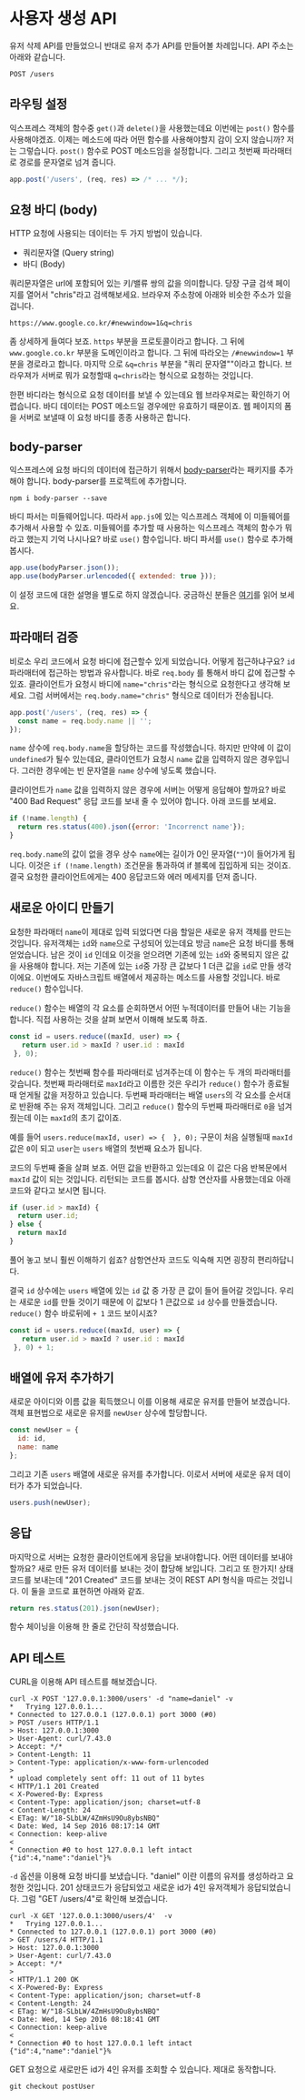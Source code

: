 사용자 생성 API
============

유저 삭제 API를 만들었으니 반대로 유저 추가 API를 만들어볼 차례입니다. API 주소는 아래와 같습니다.

```
POST /users
```


## 라우팅 설정

익스프레스 객체의 함수중 `get()`과 `delete()`을 사용했는데요 이번에는 `post()` 함수를 사용해야겠죠. 이제는 메소드에 따라 어떤 함수를 사용해야할지 감이 오지 않습니까? 저는 그렇습니다. `post()` 함수로 POST 메소드임을 설정합니다. 그리고 첫번째 파라매터로 경로를 문자열로 넘겨 줍니다.


```javascript
app.post('/users', (req, res) => /* ... */);
```


## 요청 바디 (body)

HTTP 요청에 사용되는 데이터는 두 가지 방법이 있습니다.

* 쿼리문자열 (Query string)
* 바디 (Body)

쿼리문자열은 url에 포함되어 있는 키/밸류 쌍의 값을 의미합니다. 당장 구글 검색 페이지를 열어서 "chris"라고 검색해보세요. 브라우져 주소창에 아래와 비슷한 주소가 있을 겁니다.


```
https://www.google.co.kr/#newwindow=1&q=chris
```

좀 상세하게 들여다 보죠. `https` 부분을 프로토콜이라고 합니다. 그 뒤에 `www.google.co.kr` 부분을 도메인이라고 합니다. 그 뒤에 따라오는 `/#newwindow=1` 부분을 경로라고 합니다. 마지막 으로 `&q=chris`  부분을 "쿼리 문자열""이라고 합니다. 브라우져가 서버로 뭐가 요청할때 `q=chris`라는 형식으로 요청하는 것입니다.

한편 바디라는 형식으로 요청 데이터를 보낼 수 있는데요 웹 브라우져로는 확인하기 어렵습니다. 바디 데이터는 POST 메소드일 경우에만 유효하기 때문이죠. 웹 페이지의 폼을 서버로 보낼때 이 요청 바디를 종종 사용하곤 합니다.


## body-parser

익스프레스에 요청 바디의 데이터에 접근하기 위해서 [body-parser](https://github.com/expressjs/body-parser)라는 패키지를 추가해야 합니다. body-parser를 프로젝트에 추가합니다.

```
npm i body-parser --save
```

바디 파서는 미들웨어입니다. 따라서 `app.js`에 있는 익스프레스 객체에 이 미들웨어를 추가해서 사용할 수 있죠. 미들웨어를 추가할 때 사용하는 익스프레스 객체의 함수가 뭐라고 했는지 기억 나시나요? 바로 `use()` 함수입니다. 바디 파서를 `use()` 함수로 추가해 봅시다.

```javascript
app.use(bodyParser.json());
app.use(bodyParser.urlencoded({ extended: true }));
```

이 설정 코드에 대한 설명을 별도로 하지 않겠습니다. 궁금하신 분들은 [여기](#)를 읽어 보세요.


## 파라매터 검증

비로소 우리 코드에서 요청 바디에 접근할수 있게 되었습니다. 어떻게 접근하냐구요? `id` 파라매터에 접근하는 방법과 유사합니다. 바로 `req.body` 를 통해서 바디 값에 접근할 수 있죠. 클라이언트가 요청시 바디에 `name="chris"`라는 형식으로 요청한다고 생각해 보세요. 그럼 서버에서는 `req.body.name="chris"` 형식으로 데이터가 전송됩니다.

```javascript
app.post('/users', (req, res) => {
  const name = req.body.name || '';
});
```

`name` 상수에 `req.body.name`을 할당하는 코드를 작성했습니다. 하지만 만약에 이 값이 `undefined`가 될수 있는데요, 클라이언트가 요청시 `name` 값을 입력하지 않은 경우입니다. 그러한 경우에는 빈 문자열을 `name` 상수에 넣도록 했습니다.

클라이언트가 `name` 값을 입력하지 않은 경우에 서버는 어떻게 응답해야 할까요? 바로 "400 Bad Request" 응답 코드를 보내 줄 수 있어야 합니다. 아래 코드를 보세요.

```javascript
if (!name.length) {
  return res.status(400).json({error: 'Incorrenct name'});
}
```

`req.body.name`의 값이 없을 경우 상수 `name`에는 길이가 0인 문자열(`""`)이 들어가게 됩니다. 이것은 `if (!name.length)` 조건문을 통과하여 if 블록에 집입하게 되는 것이죠. 결국 요청한 클라이언트에게는 400 응답코드와 에러 메세지를 던져 줍니다.


## 새로운 아이디 만들기

요청한 파라매터 `name`이 제대로 입력 되었다면 다음 할일은 새로운 유저 객체를 만드는 것입니다. 유저객체는 `id`와 `name`으로 구성되어 있는데요 방금 `name`은 요청 바디를 통해 얻었습니다. 남은 것이 `id` 인데요 이것을 얻으려면 기존에 있는 `id`와 중복되지 않은 값을 사용해야 합니다. 저는 기존에 있는 `id`중 가장 큰 값보다 1 더큰 값을 `id`로 만들 생각이에요. 이번에도 자바스크립트 배열에서 제공하는 메소드를 사용할 것입니다. 바로 `reduce()` 함수입니다.

`reduce()` 함수는 배열의 각 요소를 순회하면서 어떤 누적데이터를 만들어 내는 기능을 합니다. 직접 사용하는 것을 살펴 보면서 이해해 보도록 하죠.

```javascript
const id = users.reduce((maxId, user) => {
   return user.id > maxId ? user.id : maxId
 }, 0);
```

`reduce()` 함수는 첫번째 함수를 파라매터로 넘겨주는데 이 함수는 두 개의 파라매터를 갖습니다. 첫번째 파라매터로 `maxId`라고 이름한 것은 우리가 `reduce()` 함수가 종료될 때 얻게될 값을 저장하고 있습니다. 두번째 파라매터는 배열 `users`의 각 요소를 순서대로 반환해 주는 유저 객체입니다. 그리고 `reduce()` 함수의 두번째 파라매터로 `0`을 넘겨줬는데 이는 `maxId`의 초기 값이죠.

예를 들어 `users.reduce(maxId, user) => {  }, 0);` 구문이 처음 실행될때 `maxId` 값은 `0`이 되고 `user`는 `users` 배열의 첫번째 요소가 됩니다.

코드의 두번째 줄을 살펴 보죠. 어떤 값을 반환하고 있는데요 이 값은 다음 반복문에서 `maxId` 값이 되는 것입니다. 리턴되는 코드를 봅시다. 삼항 연산자를 사용했는데요 아래 코드와 같다고 보시면 됩니다.

```javascript
if (user.id > maxId) {
  return user.id;
} else {
  return maxId
}
```

풀어 놓고 보니 훨씬 이해하기 쉽죠? 삼항연산자 코드도 익숙해 지면 굉장히 편리하답니다.

결국 `id` 상수에는 `users` 배열에 있는 `id` 값 중 가장 큰 값이 들어 들어갈 것입니다. 우리는 새로운 `id`를 만들 것이기 때문에 이 값보다 1 큰값으로 `id` 상수를 만들겠습니다. `reduce()` 함수 바로뒤에 `+ 1` 코드 보이시죠?

```javascript
const id = users.reduce((maxId, user) => {
   return user.id > maxId ? user.id : maxId
 }, 0) + 1;
```


## 배열에 유저 추가하기

새로운 아이디와 이름 값을 획득했으니 이를 이용해 새로운 유저를 만들어 보겠습니다. 객체 표현법으로 새로운 유저를 `newUser` 상수에 할당합니다.

```javascript
const newUser = {
  id: id,
  name: name
};
```

그리고 기존 `users` 배열에 새로운 유저를 추가합니다. 이로서 서버에 새로운 유저 데이터가 추가 되었습니다.

```javascript
users.push(newUser);
```


## 응답

마지막으로 서버는 요청한 클라이언트에게 응답을 보내야합니다. 어떤 데이터를 보내야할까요? 새로 만든 유저 데이터를 보내는 것이 합당해 보입니다. 그리고 또 한가지! 상태코드를 보내는데 "201 Created" 코드를 보내는 것이 REST API 형식을 따르는 것입니다. 이 둘을 코드로 표현하면 아래와 같죠.

```javascript
return res.status(201).json(newUser);
```

함수 체이닝을 이용해 한 줄로 간단히 작성했습니다.


## API 테스트

CURL을 이용해 API 테스트를 해보겠습니다.

```
curl -X POST '127.0.0.1:3000/users' -d "name=daniel" -v
*   Trying 127.0.0.1...
* Connected to 127.0.0.1 (127.0.0.1) port 3000 (#0)
> POST /users HTTP/1.1
> Host: 127.0.0.1:3000
> User-Agent: curl/7.43.0
> Accept: */*
> Content-Length: 11
> Content-Type: application/x-www-form-urlencoded
>
* upload completely sent off: 11 out of 11 bytes
< HTTP/1.1 201 Created
< X-Powered-By: Express
< Content-Type: application/json; charset=utf-8
< Content-Length: 24
< ETag: W/"18-SLbLW/4ZmHsU9Ou8ybsNBQ"
< Date: Wed, 14 Sep 2016 08:17:14 GMT
< Connection: keep-alive
<
* Connection #0 to host 127.0.0.1 left intact
{"id":4,"name":"daniel"}%
```

`-d` 옵션을 이용해 요청 바디를 보냈습니다. "daniel" 이란 이름의 유저를 생성하라고 요청한 것입니다. 201 상태코드가 응답되었고 새로운 id가 4인 유저객체가 응답되었습니다. 그럼 "GET /users/4"로 확인해 보겠습니다.

```
curl -X GET '127.0.0.1:3000/users/4'  -v
*   Trying 127.0.0.1...
* Connected to 127.0.0.1 (127.0.0.1) port 3000 (#0)
> GET /users/4 HTTP/1.1
> Host: 127.0.0.1:3000
> User-Agent: curl/7.43.0
> Accept: */*
>
< HTTP/1.1 200 OK
< X-Powered-By: Express
< Content-Type: application/json; charset=utf-8
< Content-Length: 24
< ETag: W/"18-SLbLW/4ZmHsU9Ou8ybsNBQ"
< Date: Wed, 14 Sep 2016 08:18:41 GMT
< Connection: keep-alive
<
* Connection #0 to host 127.0.0.1 left intact
{"id":4,"name":"daniel"}%
```

GET 요청으로 새로만든 id가 4인 유저를 조회할 수 있습니다. 제대로 동작합니다.


```
git checkout postUser
```
